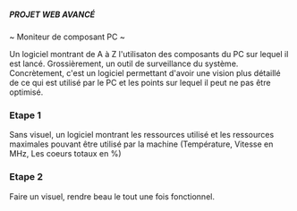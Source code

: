 ##### PROJET WEB AVANCÉ #####

~ Moniteur de composant PC ~

Un logiciel montrant de A à Z l'utilisaton des composants du PC sur lequel il est lancé. Grossièrement, un outil de surveillance du système.
Concrètement, c'est un logiciel permettant d'avoir une vision plus détaillé de ce qui est utilisé par le PC et les points sur lequel il peut ne pas être optimisé.

### Etape 1 ###

Sans visuel, un logiciel montrant les ressources utilisé et les ressources maximales pouvant être utilisé par la machine (Température, Vitesse en MHz, Les coeurs totaux en %)

### Etape 2 ###

Faire un visuel, rendre beau le tout une fois fonctionnel.